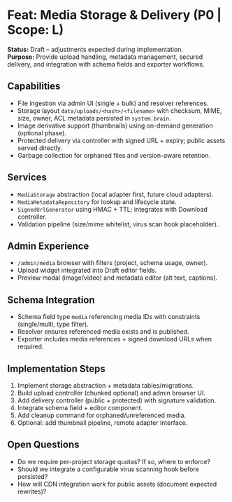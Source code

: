 # Feat: Media Storage & Delivery (P0 | Scope: L)

**Status:** Draft – adjustments expected during implementation.  
**Purpose:** Provide upload handling, metadata management, secured delivery, and integration with schema fields and exporter workflows.

## Capabilities
- File ingestion via admin UI (single + bulk) and resolver references.
- Storage layout `data/uploads/<hash>/<filename>` with checksum, MIME, size, owner, ACL metadata persisted in `system.brain`.
- Image derivative support (thumbnails) using on-demand generation (optional phase).
- Protected delivery via controller with signed URL + expiry; public assets served directly.
- Garbage collection for orphaned files and version-aware retention.

## Services
- `MediaStorage` abstraction (local adapter first, future cloud adapters).
- `MediaMetadataRepository` for lookup and lifecycle state.
- `SignedUrlGenerator` using HMAC + TTL; integrates with Download controller.
- Validation pipeline (size/mime whitelist, virus scan hook placeholder).

## Admin Experience
- `/admin/media` browser with filters (project, schema usage, owner).
- Upload widget integrated into Draft editor fields.
- Preview modal (image/video) and metadata editor (alt text, captions).

## Schema Integration
- Schema field type `media` referencing media IDs with constraints (single/multi, type filter).
- Resolver ensures referenced media exists and is published.
- Exporter includes media references + signed download URLs when required.

## Implementation Steps
1. Implement storage abstraction + metadata tables/migrations.
2. Build upload controller (chunked optional) and admin browser UI.
3. Add delivery controller (public + protected) with signature validation.
4. Integrate schema field + editor component.
5. Add cleanup command for orphaned/unreferenced media.
6. Optional: add thumbnail pipeline, remote adapter interface.

## Open Questions
- Do we require per-project storage quotas? If so, where to enforce?
- Should we integrate a configurable virus scanning hook before persisted?
- How will CDN integration work for public assets (document expected rewrites)?
